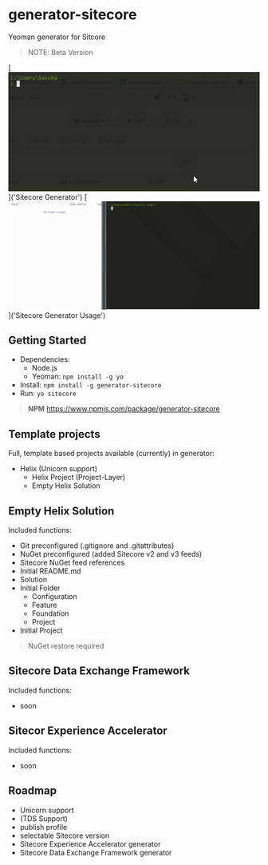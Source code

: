 # generator-sitecore

Yeoman generator for Sitcore
> NOTE: Beta Version

[![](https://github.com/SaschaHeyer/generator-sitecore/blob/master/documentation/yo-sitecore-sample.gif)]('Sitecore Generator')
[![](https://github.com/SaschaHeyer/generator-sitecore/blob/master/documentation/yo-sitecore-usage.gif)]('Sitecore Generator Usage')

## Getting Started

- Dependencies:
    - Node.js
    - Yeoman: `npm install -g yo`
- Install: `npm install -g generator-sitecore`
- Run: `yo sitecore`

> **NPM** https://www.npmjs.com/package/generator-sitecore

## Template projects

Full, template based projects available (currently) in generator:

- Helix (Unicorn support)
    - Helix Project (Project-Layer)
    - Empty Helix Solution


## Empty Helix Solution
Included functions:

- Git preconfigured (.gitignore and .gitattributes)
- NuGet preconfigured (added Sitecore v2 and v3 feeds)
- Sitecore NuGet feed references
- Initial README.md
- Solution
- Initial Folder
    - Configuration
    - Feature
    - Foundation
    - Project
- Initial Project
	
> NuGet restore required
    
## Sitecore Data Exchange Framework
Included functions:

- soon

## Sitecor Experience Accelerator
Included functions:

- soon


## Roadmap
- Unicorn support
- (TDS Support)
- publish profile
- selectable Sitecore version
- Sitecore Experience Accelerator generator
- Sitecore Data Exchange Framework generator
